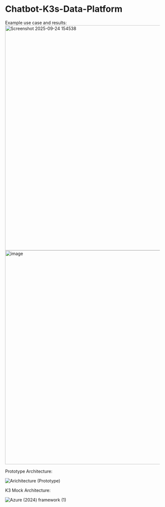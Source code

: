# Chatbot-K3s-Data-Platform

Example use case and results:
<img width="1412" height="733" alt="Screenshot 2025-09-24 154538" src="https://github.com/user-attachments/assets/f76b6c17-c35b-42d0-a269-9b08caca9ad1" />
<img width="1376" height="697" alt="image" src="https://github.com/user-attachments/assets/6012fc02-18a4-4f40-bf40-0d630c015ad2" />

Prototype Architecture:

![Arichitecture (Prototype)](https://github.com/user-attachments/assets/ea007d4b-fcf9-4c9f-9e99-c4981e7352e1)

K3 Mock Architecture:

![Azure (2024) framework (1)](https://github.com/user-attachments/assets/fbefaf59-630a-4793-97d0-c2c2ff7d52fb)


